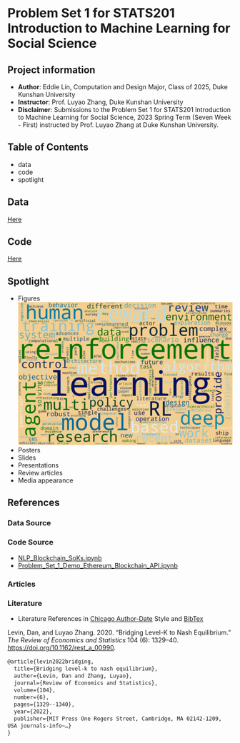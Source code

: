 #  Problem Set 1 for STATS201 Introduction to Machine Learning for Social Science
## Project information
- **Author**: Eddie Lin, Computation and Design Major, Class of 2025, Duke Kunshan University
- **Instructor**: Prof. Luyao Zhang, Duke Kunshan University
- **Disclaimer**: Submissions to the Problem Set 1 for STATS201 Introduction to Machine Learning for Social Science, 2023 Spring Term (Seven Week - First) instructed by Prof. Luyao Zhang at Duke Kunshan University.

## Table of Contents
- data
- code
- spotlight



## Data
[Here](https://github.com/LinEddie0290/stats201-PS1-Eddie/tree/main/data)


## Code
[Here](https://github.com/LinEddie0290/stats201-PS1-Eddie/tree/main/code)

## Spotlight
- Figures
![wordcloud](https://raw.githubusercontent.com/Rising-Stars-by-Sunshine/stats201-PS1-MichaelCornell/main/spotlight/figures/download.png)
- Posters
- Slides
- Presentations
- Review articles
- Media appearance

## References

### Data Source

### Code Source
- [NLP_Blockchain_SoKs.ipynb](https://github.com/sunshineluyao/design-principle-blockchain/blob/main/code/NLP_Blockchain_SoKs.ipynb)
- [Problem_Set_1_Demo_Ethereum_Blockchain_API.ipynb](https://github.com/sunshineluyao/design-principle-blockchain/blob/main/code/NLP_Blockchain_SoKs.ipynb)
### Articles

### Literature
- Literature References in [Chicago Author-Date](https://www.chicagomanualofstyle.org/tools_citationguide/citation-guide-2.html) Style and [BibTex](https://scholar.google.com/) 

Levin, Dan, and Luyao Zhang. 2020. “Bridging Level-K to Nash Equilibrium.” *The Review of Economics and Statistics* 104 (6): 1329–40. https://doi.org/10.1162/rest_a_00990.

```
@article{levin2022bridging,
  title={Bridging level-k to nash equilibrium},
  author={Levin, Dan and Zhang, Luyao},
  journal={Review of Economics and Statistics},
  volume={104},
  number={6},
  pages={1329--1340},
  year={2022},
  publisher={MIT Press One Rogers Street, Cambridge, MA 02142-1209, USA journals-info~…}
}
```

